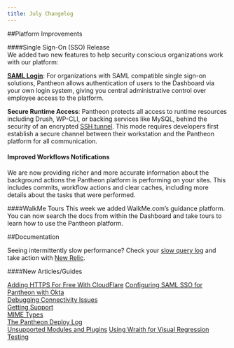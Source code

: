 ```yaml
---
title: July Changelog
---
```

##Platform Improvements

####Single Sign-On (SSO) Release  
We added two new features to help security conscious organizations work with our platform:

[**SAML Login**](https://pantheon.io/docs/articles/organizations/saml-for-orgs/): For organizations with SAML compatible single sign-on solutions, Pantheon allows authentication of users to the Dashboard via your own login system, giving you central administrative control over employee access to the platform.

**Secure Runtime Access**: Pantheon protects all access to runtime resources including Drush, WP-CLI, or backing services like MySQL, behind the security of an encrypted [SSH tunnel](https://pantheon.io/docs/articles/local/ssh-tunnels-for-secure-connections-to-pantheon-services/). This mode requires developers first establish a secure channel between their workstation and the Pantheon platform for all communication.

#### Improved Workflows Notifications
We are now providing richer and more accurate information about the background actions the Pantheon platform is performing on your sites.  This includes commits, workflow actions and clear caches, including more details about the tasks that were performed.

####WalkMe Tours
This week we added WalkMe.com’s guidance platform. You can now search the docs from within the Dashboard and take tours to learn how to use the Pantheon platform.


##Documentation

Seeing intermittently slow performance? Check your [slow query log](https://pantheon.io/docs/articles/sites/database/mysql-slow-log/) and take action with [New Relic](https://pantheon.io/docs/articles/sites/newrelic/mysql-troubleshooting-with-new-relic-pro/).

####New Articles/Guides

[Adding HTTPS For Free With CloudFlare](https://pantheon.io/docs/guides/ssl-with-cloudflare/)
[Configuring SAML SSO for Pantheon with Okta](https://pantheon.io/docs/articles/organizations/saml-for-orgs-with-okta/)  
[Debugging Connectivity Issues](https://pantheon.io/docs/articles/sites/debugging-connectivity-issues/)  
[Getting Support](https://pantheon.io/docs/articles/getting-support/)  
[MIME Types](https://pantheon.io/docs/articles/sites/mime-types/)  
[The Pantheon Deploy Log](https://pantheon.io/docs/articles/sites/deploys/)  
[Unsupported Modules and Plugins](https://pantheon.io/docs/articles/sites/code/unsupported-modules-plugins/)
[Using Wraith for Visual Regression Testing](https://pantheon.io/docs/guides/visual-diff-with-wraith/)  
